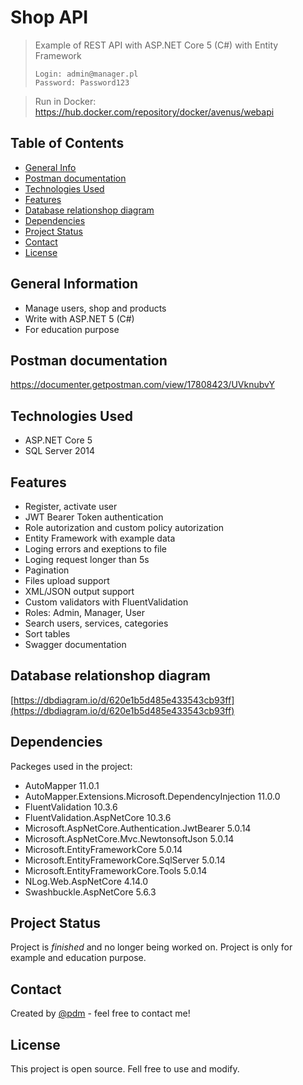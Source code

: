 ﻿# Shop API
> Example of REST API with ASP.NET Core 5 (C#) with Entity Framework
> 
> ```
>Login: admin@manager.pl
> Password: Password123
> ```

>Run in Docker: https://hub.docker.com/repository/docker/avenus/webapi




## Table of Contents
* [General Info](#general-information)
* [Postman documentation](#postman-documentation)
* [Technologies Used](#technologies-used)
* [Features](#features)
* [Database relationshop diagram](#databaseRelationshopDiagram)
* [Dependencies](#dependencies)
* [Project Status](#project-status)
* [Contact](#contact)
* [License](#license)



## General Information
- Manage users, shop and products
- Write with ASP.NET 5 (C#)  
- For education purpose
<!-- You don't have to answer all the questions - just the ones relevant to your project. -->

## Postman documentation

https://documenter.getpostman.com/view/17808423/UVknubvY

## Technologies Used
- ASP.NET Core 5
- SQL Server 2014


## Features
- Register, activate user
- JWT Bearer Token authentication
- Role autorization and custom policy autorization 
- Entity Framework with example data 
- Loging errors and exeptions to file
- Loging request longer than 5s
- Pagination
- Files upload support
- XML/JSON output support
- Custom validators with FluentValidation
- Roles: Admin, Manager, User
- Search users, services, categories 
- Sort tables
- Swagger documentation


## Database relationshop diagram
[https://dbdiagram.io/d/620e1b5d485e433543cb93ff](https://dbdiagram.io/d/620e1b5d485e433543cb93ff)


 
## Dependencies
Packeges used in the project:

- AutoMapper 11.0.1
- AutoMapper.Extensions.Microsoft.DependencyInjection 11.0.0
- FluentValidation 10.3.6
- FluentValidation.AspNetCore 10.3.6
- Microsoft.AspNetCore.Authentication.JwtBearer 5.0.14
- Microsoft.AspNetCore.Mvc.NewtonsoftJson 5.0.14
- Microsoft.EntityFrameworkCore 5.0.14
- Microsoft.EntityFrameworkCore.SqlServer 5.0.14
- Microsoft.EntityFrameworkCore.Tools 5.0.14
- NLog.Web.AspNetCore 4.14.0
- Swashbuckle.AspNetCore 5.6.3


## Project Status
Project is _finished_ and no longer being worked on.  Project is only for example and education purpose.



## Contact
Created by [@pdm](https://www.linkedin.com/in/pawe%C5%82-dmochowski/) - feel free to contact me!


<!-- Optional -->
## License 
This project is open source. Fell free to use and modify.

 